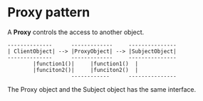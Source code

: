 # Proxy pattern

A **Proxy** controls the access to another object.

    --------------      -------------     ---------------
    | ClientObject| --> |ProxyObject| --> |SubjectObject|
    --------------      -------------     ---------------
			|function1()|     |function1()  |
			|funciton2()|     |funciton2()  |
                    	------------      ---------------

The Proxy object and the Subject object has the same interface.
